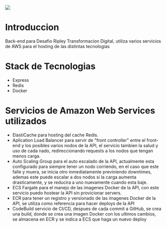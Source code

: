 ![](https://codebuild.us-east-2.amazonaws.com/badges?uuid=eyJlbmNyeXB0ZWREYXRhIjoicGgrNDN3TGVzeTJPckpTVklKMmI4NWsyclZBSHBSdEdBOHpzeDdMamdXbW1vakhya0NiSytQeGszckVXVlM5NXdnaHNMOUdKZHc5TmgrdG9PR1RlTGQwPSIsIml2UGFyYW1ldGVyU3BlYyI6IlM3NktvSWJoZlBuYjJhOVUiLCJtYXRlcmlhbFNldFNlcmlhbCI6MX0%3D&branch=master)

# Introduccion

Back-end para Desafio Ripley Transformacion Digital, utiliza varios servicios de AWS para el hosting de las distintas tecnologias


# Stack de Tecnologias

+ Express
+ Redis
+ Docker

# Servicios de Amazon Web Services utilizados
+ ElastiCache para hosting del cache Redis.
+ Aplication Load Balancer para servir de "front controller" entre el front-end y los posibles varios nodos de la API, el servicio tambien la salud y uso de cada nado, redireccionando requests a los nodos que tengan menos carga.
+ Auto Scaling Group para el auto escalado de la API, actualmente esta configurado para siempre tener un nodo corriendo, en el caso que este falle y muera, se inicia otro inmediatamente previniendo downtimes, ademas este puede escalar a dos nodos si la carga aumenta drasticamente, y se reducira a uno nuevamente cuando esta baje.
+ ECS Fargate para el manejo de las imagenes Docker de la API, con este servicio puedo hostear la API sin provicionar servers.
+ ECR para tener un registro y versionado de las imagenes Docker de la API, se utiliza como referencia para hacer deploys de la API
+ CodeBuild servicio de CI/CD, despues de cada commit a GitHub, se crea una build, donde se crea una imagen Docker con los ultimos cambios, se almacena en ECR y se indica a ECS que haga un nuevo deploy
